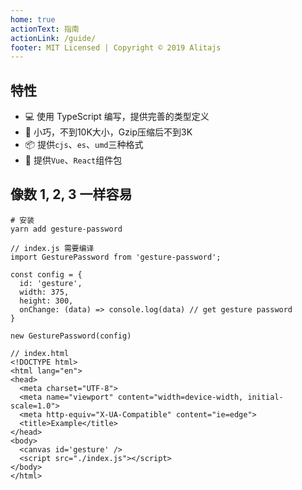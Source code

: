 ```yaml
---
home: true
actionText: 指南
actionLink: /guide/
footer: MIT Licensed | Copyright © 2019 Alitajs
---
```


## 特性

- 💻 使用 TypeScript 编写，提供完善的类型定义
- 🚀 小巧，不到10K大小，Gzip压缩后不到3K
- 📦 提供`cjs`、`es`、`umd`三种格式
- 🎉 提供`Vue`、`React`组件包

## 像数 1, 2, 3 一样容易

```
# 安装
yarn add gesture-password
```

```
// index.js 需要编译
import GesturePassword from 'gesture-password';

const config = {
  id: 'gesture',
  width: 375,
  height: 300,
  onChange: (data) => console.log(data) // get gesture password
}

new GesturePassword(config)

// index.html
<!DOCTYPE html>
<html lang="en">
<head>
  <meta charset="UTF-8">
  <meta name="viewport" content="width=device-width, initial-scale=1.0">
  <meta http-equiv="X-UA-Compatible" content="ie=edge">
  <title>Example</title>
</head>
<body>
  <canvas id='gesture' />
  <script src="./index.js"></script>
</body>
</html>
```
